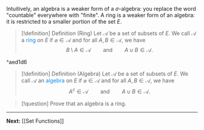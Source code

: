Intuitively, an algebra is a weaker form of a $\sigma$-algebra: you replace the word "countable" everywhere with "finite". A ring is a weaker form of an algebra: it is restricted to a smaller portion of the set $E$.

>[!definition] Definition (Ring)
>Let $\mathcal{A}$ be a set of subsets of $E$. We call $\mathcal{A}$ a <span style="color:#0088ff">ring</span> on $E$ if $\varnothing\in\mathcal{A}$ and for all $A,B\in\mathcal{A}$, we have
>$$B\setminus A\in\mathcal{A}\qquad\text{and}\qquad A\cup B\in\mathcal{A}.$$

^aed1d6

>[!definition] Definition (Algebra)
>Let $\mathcal{A}$ be a set of subsets of $E$. We call $\mathcal{A}$ an <span style="color:#0088ff">algebra</span> on $E$ if $\varnothing\in\mathcal{A}$ and for all $A,B\in\mathcal{A}$, we have
>$$A^c\in\mathcal{A}\qquad\text{and}\qquad A\cup B\in\mathcal{A}.$$

>[!question]
>Prove that an algebra is a ring.

---

**Next:** [[Set Functions]]

